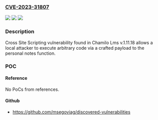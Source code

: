 ### [CVE-2023-31807](https://cve.mitre.org/cgi-bin/cvename.cgi?name=CVE-2023-31807)
![](https://img.shields.io/static/v1?label=Product&message=n%2Fa&color=blue)
![](https://img.shields.io/static/v1?label=Version&message=n%2Fa&color=blue)
![](https://img.shields.io/static/v1?label=Vulnerability&message=n%2Fa&color=brighgreen)

### Description

Cross Site Scripting vulnerability found in Chamilo Lms v.1.11.18 allows a local attacker to execute arbitrary code via a crafted payload to the personal notes function.

### POC

#### Reference
No PoCs from references.

#### Github
- https://github.com/msegoviag/discovered-vulnerabilities


